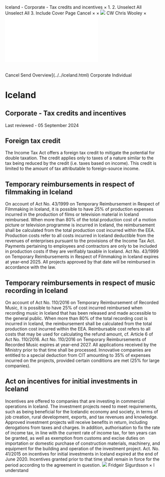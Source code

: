 Iceland - Corporate - Tax credits and incentives
×
1.
2.
Unselect All
Unselect All
3.
Include Cover Page
Cancel
×
×
![](../../-/media/world-wide-tax-summaries/attachments/global---chris-wooley.ashx%3Frev=ac5e5f3223b34096b1afc2a6009c7320&revision=ac5e5f32-23b3-4096-b1af-c2a6009c7320&hash=859B7ADC84DC2CBEC9760E9E6EE7DE6D0A8BFCDF)
CW
Chris Wooley
×
![](tax-credits-and-incentives.html)
######
Cancel
Send
Overview](../../iceland.html)
Corporate
Individual
# Iceland
## Corporate - Tax credits and incentives
Last reviewed - 05 September 2024
## Foreign tax credit
The Income Tax Act offers a foreign tax credit to mitigate the potential for double taxation. The credit applies only to taxes of a nature similar to the tax being reduced by the credit (i.e. taxes based on income). This credit is limited to the amount of tax attributable to foreign-source income.
## Temporary reimbursements in respect of filmmaking in Iceland
On account of Act No. 43/1999 on Temporary Reimbursement in Respect of Filmmaking in Iceland, it is possible to have 25% of production expenses incurred in the production of films or television material in Iceland reimbursed. When more than 80% of the total production cost of a motion picture or television programme is incurred in Iceland, the reimbursement shall be calculated from the total production cost incurred within the EEA. Production costs refer to all costs incurred in Iceland deductible from the revenues of enterprises pursuant to the provisions of the Income Tax Act. Payments pertaining to employees and contractors are only to be included in production costs if they are verifiably taxable in Iceland.
Act No. 43/1999 on Temporary Reimbursements in Respect of Filmmaking in Iceland expires at year-end 2025. All projects approved by that date will be reimbursed in accordance with the law.
## Temporary reimbursements in respect of music recording in Iceland
On account of Act No. 110/2016 on Temporary Reimbursement of Recorded Music, it is possible to have 25% of cost incurred reimbursed when recording music in Iceland that has been released and made accessible to the general public. When more than 80% of the total recording cost is incurred in Iceland, the reimbursement shall be calculated from the total production cost incurred within the EEA. Reimbursable cost refers to all costs that may be used for calculating the refund amount, cf. Article 6 of Act No. 110/2016.
Act No. 110/2016 on Temporary Reimbursements of Recorded Music expires at year-end 2027. All applications received by the Ministry prior to that time shall be processed.
Innovative companies are entitled to a special deduction from CIT amounting to 35% of expenses incurred on the projects, provided certain conditions are met (25% for large companies).
## Act on incentives for initial investments in Iceland
Incentives are offered to companies that are investing in commercial operations in Iceland. The investment projects need to meet requirements, such as being beneficial for the Icelandic economy and society, in terms of job creation, rural development, exports, and tax revenues and knowledge.
Approved investment projects will receive benefits in return, including derogations from taxes and charges. In addition, authorisation to fix the rate of income tax, in line with the current rate of income tax, for ten years can be granted, as well as exemption from customs and excise duties on importation or domestic purchase of construction materials, machinery, and equipment for the building and operation of the investment project.
Act. No. 41/2015 on incentives for initial investments in Iceland expired at the end of June 2020. Incentives granted prior to that time shall remain in force for the period according to the agreement in question.
![](../../-/media/world-wide-tax-summaries/attachments/iceland---fridgeir-sigurdsson.ashx%3Frev=c80c60aea4324e5fa9a2fa2adf1fa0e3&revision=c80c60ae-a432-4e5f-a9a2-fa2adf1fa0e3&hash=88430F8F98B3CE3EDCBC9487DA3F27BF4DC836AB)
Fridgeir Sigurdsson
×
I understand